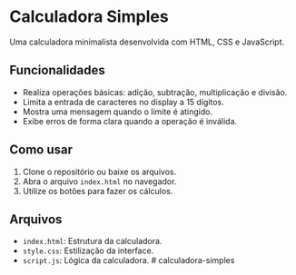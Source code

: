 # Calculadora Simples
Uma calculadora minimalista desenvolvida com HTML, CSS e JavaScript.

## Funcionalidades
- Realiza operações básicas: adição, subtração, multiplicação e divisão.
- Limita a entrada de caracteres no display a 15 dígitos.
- Mostra uma mensagem quando o limite é atingido.
- Exibe erros de forma clara quando a operação é inválida.

## Como usar
1. Clone o repositório ou baixe os arquivos.
2. Abra o arquivo `index.html` no navegador.
3. Utilize os botões para fazer os cálculos.

## Arquivos
- `index.html`: Estrutura da calculadora.
- `style.css`: Estilização da interface.
- `script.js`: Lógica da calculadora.
#   c a l c u l a d o r a - s i m p l e s  
 